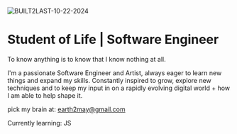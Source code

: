 


![BUILT2LAST-10-22-2024](https://github.com/user-attachments/assets/03bdfe7f-63db-44f7-8e0b-d0015c8379d6)

<h1>Student of Life | Software Engineer</h1>

To know anything is to know that I know nothing at all.

I'm a passionate Software Engineer and Artist, always eager to learn new things and expand my skills. 
Constantly inspired to grow, explore new techniques and to keep my input in on a rapidly evolving digital world + how I am able to help shape it.

pick my brain at: earth2may@gmail.com

Currently learning: JS




<!-- - 📫 How to reach me: Linkedin, or Email! -->

